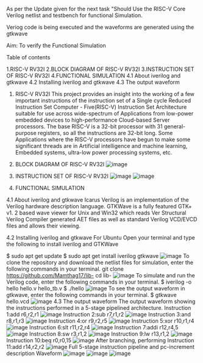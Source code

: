 As per the Update given for the next task "Should Use the RISC-V Core Verilog netlist and testbench for functional Simulation.

Veriog code is being executed and the waveforms are generated using the gtkwave

Aim: To verify the Functional Simulation

Table of contents

1.RISC-V RV32I
2.BLOCK DIAGRAM OF RISC-V RV32I
3.INSTRUCTION SET OF RISC-V RV32I
4.FUNCTIONAL SIMULATION
4.1 About iverilog and gtkwave
4.2 Installing iverilog and gtkwave
4.3 The output waveform

1. RISC-V RV32I
This project provides an insight into the working of a few important instructions of the instruction set of a Single cycle Reduced Instruction Set Computer - Five(RISC-V) Instruction Set Architecture suitable for use across wide-spectrum of Applications from low-power embedded devices to high-performance Cloud-based Server processors. The base RISC-V is a 32-bit processor with 31 general-purpose registers, so all the instructions are 32-bit long. Some Applications where the RISC-V processors have begun to make some significant threads are in Artificial intelligence and machine learning, Embedded systems, ultra-low power processing systems, etc.

2. BLOCK DIAGRAM OF RISC-V RV32I
   ![image](https://github.com/Mamthag17/lib-/assets/161347200/16bd8c07-0e8a-43fc-a618-0193f7ce6ebb)

3. INSTRUCTION SET OF RISC-V RV32I
   ![image](https://github.com/Mamthag17/lib-/assets/161347200/4444f5d7-5a9c-4728-bab1-dae48d438644)
   ![image](https://github.com/Mamthag17/lib-/assets/161347200/056463fb-5584-47bf-841e-4eb877417419)

4. FUNCTIONAL SIMULATION

4.1 About iverilog and gtkwave
Icarus Verilog is an implementation of the Verilog hardware description language.
GTKWave is a fully featured GTK+ v1. 2 based wave viewer for Unix and Win32 which reads Ver Structural Verilog Compiler generated AET files as well as standard Verilog VCD/EVCD files and allows their viewing.

4.2 Installing iverilog and gtkwave
For Ubuntu
Open your terminal and type the following to install iverilog and GTKWave

$   sudo apt get update
$   sudo apt get install iverilog gtkwave
![image](https://github.com/Mamthag17/lib-/assets/161347200/7a4467bf-84b4-4ab0-83e5-ac6bdadfa2fb)
To clone the repository and download the netlist files for simulation, enter the following commands in your terminal.
git clone https://github.com/Mamthag17/lib-
cd lib-
![image](https://github.com/Mamthag17/lib-/assets/161347200/1e4c8790-5eb7-4a26-a3f8-c711d957b6ba)
To simulate and run the Verilog code, enter the following commands in your terminal.
$ iverilog -o hello hello.v hello_tb.v
$ ./hello
![image](https://github.com/Mamthag17/lib-/assets/161347200/9fd7b1f7-1490-4c4b-91f3-3276411ba582)
To see the output waveform in gtkwave, enter the following commands in your terminal.
$ gtkwave hello.vcd
![image](https://github.com/Mamthag17/lib-/assets/161347200/22175cb2-3b80-4426-8b57-15fb1d456f22)
4.3 The output waveform
The output waveform showing the instructions performed in a 5-stage pipelined architecture.
Instruction 1:add r6,r2,r1
![image](https://github.com/Mamthag17/lib-/assets/161347200/66b93205-9d42-4a87-a3fd-3f4d86f58c85)
Instruction 2:sub r7,r1,r2
![image](https://github.com/Mamthag17/lib-/assets/161347200/9a17d924-61b0-4697-9bd4-f9cd5ca072fa)
Instruction 3:and r8,r1,r3 
![image](https://github.com/Mamthag17/lib-/assets/161347200/b2cca211-3956-4293-83f0-de456efc598c)
Instruction 4:or r9,r2,r5
![image](https://github.com/Mamthag17/lib-/assets/161347200/1a1a31b5-70a0-4cca-a2e0-f0c55060d750)
Instruction 5:xor r10,r1,r4
![image](https://github.com/Mamthag17/lib-/assets/161347200/3530cf70-386f-46ff-a131-c51f0e360a16)
Instruction 6:slt r11,r2,r4
![image](https://github.com/Mamthag17/lib-/assets/161347200/bbef6d6f-79a5-4ad2-9acb-05b27cd32363)
Instruction 7:addi r12,r4,5
![image](https://github.com/Mamthag17/lib-/assets/161347200/465e0f6e-0505-4712-a6a8-b3777e7aa2c6)
Instruction 8:sw r3,r1,2 
![image](https://github.com/Mamthag17/lib-/assets/161347200/e3e9a52e-4bf8-4d8f-9e08-22c588014e46)
Instruction 9:lw r13,r1,2 
![image](https://github.com/Mamthag17/lib-/assets/161347200/8023eafc-73ab-420c-9ac1-4b7ae612457a)
Instruction 10:beq r0,r0,15
![image](https://github.com/Mamthag17/lib-/assets/161347200/7aba7c13-127c-45e5-acd9-9b82522df93f)
After branching, performing Instruction 11:add r14,r2,r2
![image](https://github.com/Mamthag17/lib-/assets/161347200/3c7c5199-901f-40d2-8118-79022cfb8c41)
Full 5-stage instruction pipeline and pc-increment description Waveform
![image](https://github.com/Mamthag17/lib-/assets/161347200/16208cd1-cdf2-42ca-a6df-6edca82dfc42)
![image](https://github.com/Mamthag17/lib-/assets/161347200/9894596f-5930-4aca-87bc-d0890fb179c4)
![image](https://github.com/Mamthag17/lib-/assets/161347200/6e8bdc6a-bdd1-4449-abb5-567d519a2aee)
















